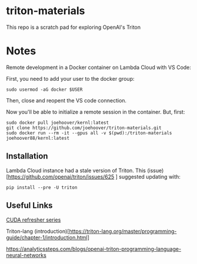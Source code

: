 # triton-materials
This repo is a scratch pad for exploring OpenAI's Triton

# Notes

Remote development in a Docker container on Lambda Cloud with VS Code:

First, you need to add your user to the docker group:

```
sudo usermod -aG docker $USER
```

Then, close and reopent the VS code connection. 

Now you'll be able to initialize a remote session in the container. But, first:

```
sudo docker pull joehoover/kernl:latest
git clone https://github.com/joehoover/triton-materials.git
sudo docker run --rm -it --gpus all -v $(pwd):/triton-materials joehoover88/kernl:latest
```

## Installation

Lambda Cloud instance had a stale version of Triton. This (issue)[https://github.com/openai/triton/issues/625
] suggested updating with: 

```
pip install --pre -U triton
```

## Useful Links

[CUDA refresher series](https://developer.nvidia.com/blog/tag/cuda-refresher/)

Triton-lang (introduction)[https://triton-lang.org/master/programming-guide/chapter-1/introduction.html]

https://analyticssteps.com/blogs/openai-triton-programming-language-neural-networks